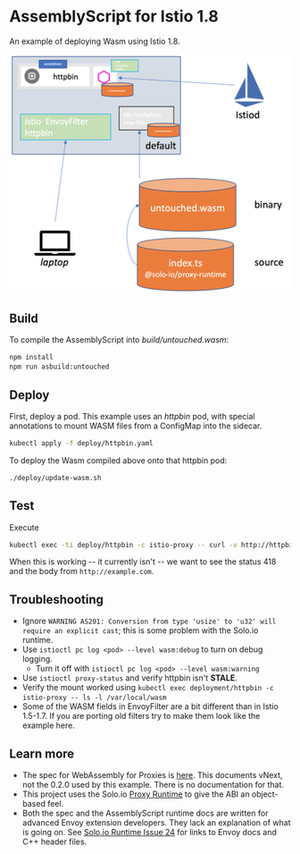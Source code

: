 # AssemblyScript for Istio 1.8

An example of deploying Wasm using Istio 1.8.

![Diagram](diagram.png?raw=true "Diagram of pod, configmap, and envoyfilter")

## Build

To compile the AssemblyScript into _build/untouched.wasm_:

``` bash
npm install
npm run asbuild:untouched
```

## Deploy

First, deploy a pod.  This example uses an _httpbin_ pod, with special annotations to mount WASM files from a ConfigMap into the sidecar.

``` bash
kubectl apply -f deploy/httpbin.yaml
```

To deploy the Wasm compiled above onto that httpbin pod:

``` bash
./deploy/update-wasm.sh
```

## Test

Execute

```bash
kubectl exec -ti deploy/httpbin -c istio-proxy -- curl -v http://httpbin.default:8000/status/418
```

When this is working -- it currently isn't -- we want to see the status 418 and the body from `http://example.com`.

## Troubleshooting

- Ignore `WARNING AS201: Conversion from type 'usize' to 'u32' will require an explicit cast`; this is some problem with the Solo.io runtime.
- Use `istioctl pc log <pod> --level wasm:debug` to turn on debug logging.
  - Turn it off with `istioctl pc log <pod> --level wasm:warning`
- Use `istioctl proxy-status` and verify httpbin isn't **STALE**.
- Verify the mount worked using `kubectl exec deployment/httpbin -c istio-proxy -- ls -l /var/local/wasm`
- Some of the WASM fields in EnvoyFilter are a bit different than in Istio 1.5-1.7.  If you are porting old filters try to make them look like the example here.

## Learn more

- The spec for WebAssembly for Proxies is [here](https://github.com/proxy-wasm/spec).  This documents vNext, not the 0.2.0 used by this example.  There is no documentation for that.
- This project uses the Solo.io [Proxy Runtime](https://github.com/solo-io/proxy-runtime) to give the ABI an object-based feel.
- Both the spec and the AssemblyScript runtime docs are written for advanced Envoy extension developers.  They lack an explanation of what is going on.  See [Solo.io Runtime Issue 24](https://github.com/solo-io/proxy-runtime/issues/24) for links to Envoy docs and C++ header files.
